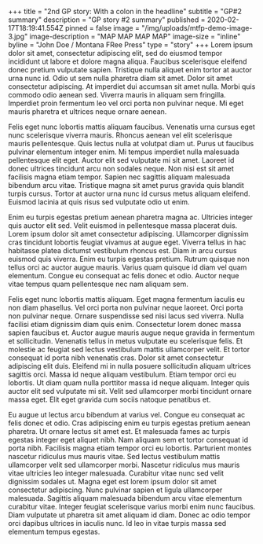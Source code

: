 +++
title = "2nd GP story: With a colon in the headline"
subtitle = "GP#2 summary"
description = "GP story #2 summary"
published = 2020-02-17T18:19:41.554Z
pinned = false
image = "/img/uploads/mtfp-demo-image-3.jpg"
image-description = "MAP MAP MAP MAP"
image-size = "inline"
byline = "John Doe / Montana FRee Press"
type = "story"
+++
Lorem ipsum dolor sit amet, consectetur adipiscing elit, sed do eiusmod tempor incididunt ut labore et dolore magna aliqua. Faucibus scelerisque eleifend donec pretium vulputate sapien. Tristique nulla aliquet enim tortor at auctor urna nunc id. Odio ut sem nulla pharetra diam sit amet. Dolor sit amet consectetur adipiscing. At imperdiet dui accumsan sit amet nulla. Morbi quis commodo odio aenean sed. Viverra mauris in aliquam sem fringilla. Imperdiet proin fermentum leo vel orci porta non pulvinar neque. Mi eget mauris pharetra et ultrices neque ornare aenean.

Felis eget nunc lobortis mattis aliquam faucibus. Venenatis urna cursus eget nunc scelerisque viverra mauris. Rhoncus aenean vel elit scelerisque mauris pellentesque. Quis lectus nulla at volutpat diam ut. Purus ut faucibus pulvinar elementum integer enim. Mi tempus imperdiet nulla malesuada pellentesque elit eget. Auctor elit sed vulputate mi sit amet. Laoreet id donec ultrices tincidunt arcu non sodales neque. Non nisi est sit amet facilisis magna etiam tempor. Sapien nec sagittis aliquam malesuada bibendum arcu vitae. Tristique magna sit amet purus gravida quis blandit turpis cursus. Tortor at auctor urna nunc id cursus metus aliquam eleifend. Euismod lacinia at quis risus sed vulputate odio ut enim.

Enim eu turpis egestas pretium aenean pharetra magna ac. Ultricies integer quis auctor elit sed. Velit euismod in pellentesque massa placerat duis. Lorem ipsum dolor sit amet consectetur adipiscing. Ullamcorper dignissim cras tincidunt lobortis feugiat vivamus at augue eget. Viverra tellus in hac habitasse platea dictumst vestibulum rhoncus est. Diam in arcu cursus euismod quis viverra. Enim eu turpis egestas pretium. Rutrum quisque non tellus orci ac auctor augue mauris. Varius quam quisque id diam vel quam elementum. Congue eu consequat ac felis donec et odio. Auctor neque vitae tempus quam pellentesque nec nam aliquam sem.

Felis eget nunc lobortis mattis aliquam. Eget magna fermentum iaculis eu non diam phasellus. Vel orci porta non pulvinar neque laoreet. Orci porta non pulvinar neque. Ornare suspendisse sed nisi lacus sed viverra. Nulla facilisi etiam dignissim diam quis enim. Consectetur lorem donec massa sapien faucibus et. Auctor augue mauris augue neque gravida in fermentum et sollicitudin. Venenatis tellus in metus vulputate eu scelerisque felis. Et molestie ac feugiat sed lectus vestibulum mattis ullamcorper velit. Et tortor consequat id porta nibh venenatis cras. Dolor sit amet consectetur adipiscing elit duis. Eleifend mi in nulla posuere sollicitudin aliquam ultrices sagittis orci. Massa id neque aliquam vestibulum. Etiam tempor orci eu lobortis. Ut diam quam nulla porttitor massa id neque aliquam. Integer quis auctor elit sed vulputate mi sit. Velit sed ullamcorper morbi tincidunt ornare massa eget. Elit eget gravida cum sociis natoque penatibus et.

Eu augue ut lectus arcu bibendum at varius vel. Congue eu consequat ac felis donec et odio. Cras adipiscing enim eu turpis egestas pretium aenean pharetra. Ut ornare lectus sit amet est. Et malesuada fames ac turpis egestas integer eget aliquet nibh. Nam aliquam sem et tortor consequat id porta nibh. Facilisis magna etiam tempor orci eu lobortis. Parturient montes nascetur ridiculus mus mauris vitae. Sed lectus vestibulum mattis ullamcorper velit sed ullamcorper morbi. Nascetur ridiculus mus mauris vitae ultricies leo integer malesuada. Curabitur vitae nunc sed velit dignissim sodales ut. Magna eget est lorem ipsum dolor sit amet consectetur adipiscing. Nunc pulvinar sapien et ligula ullamcorper malesuada. Sagittis aliquam malesuada bibendum arcu vitae elementum curabitur vitae. Integer feugiat scelerisque varius morbi enim nunc faucibus. Diam vulputate ut pharetra sit amet aliquam id diam. Donec ac odio tempor orci dapibus ultrices in iaculis nunc. Id leo in vitae turpis massa sed elementum tempus egestas.
